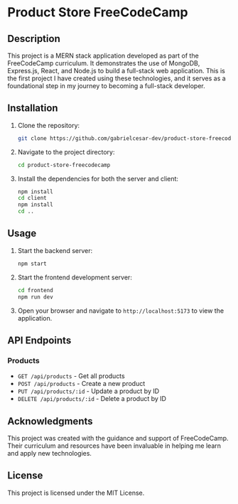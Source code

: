 # Product Store FreeCodeCamp

## Description

This project is a MERN stack application developed as part of the FreeCodeCamp curriculum. It demonstrates the use of MongoDB, Express.js, React, and Node.js to build a full-stack web application. This is the first project I have created using these technologies, and it serves as a foundational step in my journey to becoming a full-stack developer.

## Installation

1. Clone the repository:

    ```bash
    git clone https://github.com/gabrielcesar-dev/product-store-freecodecamp.git
    ```

2. Navigate to the project directory:

    ```bash
    cd product-store-freecodecamp
    ```

3. Install the dependencies for both the server and client:

    ```bash
    npm install
    cd client
    npm install
    cd ..
    ```

## Usage

1. Start the backend server:

    ```bash
    npm start
    ```

2. Start the frontend development server:

    ```bash
    cd frontend
    npm run dev
    ```

3. Open your browser and navigate to `http://localhost:5173` to view the application.

## API Endpoints

### Products

- `GET /api/products` - Get all products
- `POST /api/products` - Create a new product
- `PUT /api/products/:id` - Update a product by ID
- `DELETE /api/products/:id` - Delete a product by ID

## Acknowledgments

This project was created with the guidance and support of FreeCodeCamp. Their curriculum and resources have been invaluable in helping me learn and apply new technologies.

## License

This project is licensed under the MIT License.
